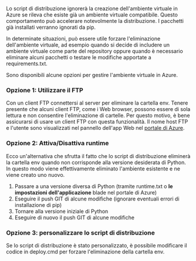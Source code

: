Lo script di distribuzione ignorerà la creazione dell'ambiente virtuale in Azure se rileva che esiste già un ambiente virtuale compatibile. Questo comportamento può accelerare notevolmente la distribuzione. I pacchetti già installati verranno ignorati da pip.

In determinate situazioni, può essere utile forzare l'eliminazione dell'ambiente virtuale, ad esempio quando si decide di includere un ambiente virtuale come parte del repository oppure quando è necessario eliminare alcuni pacchetti o testare le modifiche apportate a requirements.txt.

Sono disponibili alcune opzioni per gestire l'ambiente virtuale in Azure.

### Opzione 1: Utilizzare il FTP
Con un client FTP connettersi al server per eliminare la cartella env. Tenere presente che alcuni client FTP, come i Web browser, possono essere di sola lettura e non consentire l'eliminazione di cartelle. Per questo motivo, è bene assicurarsi di usare un client FTP con questa funzionalità. Il nome host FTP e l'utente sono visualizzati nel pannello dell'app Web nel [portale di Azure](https://portal.azure.com).

### Opzione 2: Attiva/Disattiva runtime
Ecco un'alternativa che sfrutta il fatto che lo script di distribuzione eliminerà la cartella env quando non corrisponde alla versione desiderata di Python. In questo modo viene effettivamente eliminato l'ambiente esistente e ne viene creato uno nuovo.

1. Passare a una versione diversa di Python (tramite runtime.txt o **le impostazioni dell'applicazione** blade nel portale di Azure)
2. Eseguire il push GIT di alcune modifiche (ignorare eventuali errori di installazione di pip)
3. Tornare alla versione iniziale di Python
4. Eseguire di nuovo il push GIT di alcune modifiche

### Opzione 3: personalizzare lo script di distribuzione
Se lo script di distribuzione è stato personalizzato, è possibile modificare il codice in deploy.cmd per forzare l'eliminazione della cartella env.

<!---HONumber=AcomDC_1125_2015-->